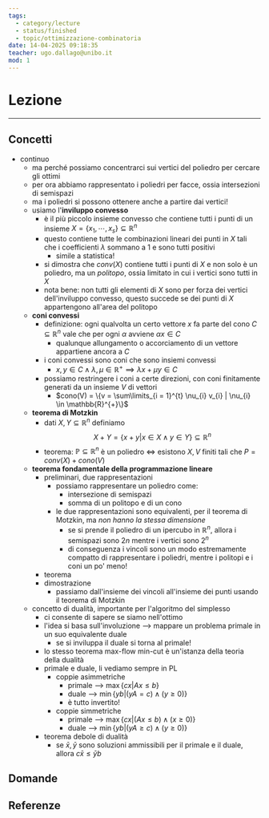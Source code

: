 ```yaml
---
tags:
  - category/lecture
  - status/finished
  - topic/ottimizzazione-combinatoria
date: 14-04-2025 09:18:35
teacher: ugo.dallago@unibo.it
mod: 1
---
```

# Lezione
---
## Concetti
- continuo
	- ma perché possiamo concentrarci sui vertici del poliedro per cercare gli ottimi
	- per ora abbiamo rappresentato i poliedri per facce, ossia intersezioni di semispazi
	- ma i poliedri si possono ottenere anche a partire dai vertici!
	- usiamo l'**inviluppo convesso**
		- è il più piccolo insieme convesso che contiene tutti i punti di un insieme $X = \{x_{1}, \cdots, x_{s}\} \subseteq \mathbb{R}^{n}$
		- questo contiene tutte le combinazioni lineari dei punti in $X$ tali che i coefficienti $\lambda$ sommano a 1 e sono tutti positivi
			- simile a statistica!
		- si dimostra che $conv(X)$ contiene tutti i punti di $X$ e non solo è un poliedro, ma un _politopo_, ossia limitato in cui i vertici sono tutti in $X$
		- nota bene: non tutti gli elementi di $X$ sono per forza dei vertici dell'inviluppo convesso, questo succede se dei punti di $X$ appartengono all'area del politopo
	- **coni convessi**
		- definizione: ogni qualvolta un certo vettore $x$ fa parte del cono $C \subseteq \mathbb{R}^{n}$ vale che per ogni $\alpha$ avviene $\alpha x \in C$
			- qualunque allungamento o accorciamento di un vettore appartiene ancora a $C$
		- i coni convessi sono coni che sono insiemi convessi
			- $x, y \in C \land \lambda, \mu \in \mathbb{R}^{+} \implies \lambda x + \mu y \in C$
		- possiamo restringere i coni a certe direzioni, con coni finitamente generati da un insieme $V$ di vettori
			- $cono(V) = \{v = \sum\limits_{i = 1}^{t} \nu_{i} v_{i} | \nu_{i} \in \mathbb{R}^{+}\}$
	- **teorema di Motzkin**
		- dati $X, Y \subseteq \mathbb{R}^{n}$ definiamo $$X+Y = \{x + y | x \in X \land y \in Y\} \subseteq \mathbb{R}^{n}$$
		- teorema: $\mathbb{P} \subseteq \mathbb{R}^{n}$ è un poliedro $\iff$ esistono $X, V$ finiti tali che $P = conv(X) + cono(V)$
	- **teorema fondamentale della programmazione lineare**
		- preliminari, due rappresentazioni
			- possiamo rappresentare un poliedro come:
				- intersezione di semispazi
				- somma di un politopo e di un cono
			- le due rappresentazioni sono equivalenti, per il teorema di Motzkin, ma _non hanno la stessa dimensione_
				- se si prende il poliedro di un ipercubo in $\mathbb{R}^{n}$, allora i semispazi sono $2n$ mentre i vertici sono $2^{n}$
				- di conseguenza i vincoli sono un modo estremamente compatto di rappresentare i poliedri, mentre i politopi e i coni un po' meno!
		- teorema
		- dimostrazione
			- passiamo dall'insieme dei vincoli all'insieme dei punti usando il teorema di Motzkin
	- concetto di dualità, importante per l'algoritmo del simplesso
		- ci consente di sapere se siamo nell'ottimo
		- l'idea si basa sull'involuzione --> mappare un problema primale in un suo equivalente duale
			- se si inviluppa il duale si torna al primale!
		- lo stesso teorema max-flow min-cut è un'istanza della teoria della dualità
		- primale e duale, li vediamo sempre in PL
			- coppie asimmetriche
				- primale --> $\max\{cx | Ax \leq b\}$
				- duale --> $\min\{yb | (yA = c) \land (y \geq 0)\}$
				- è tutto invertito!
			- coppie simmetriche
				- primale --> $\max\{cx | (Ax \leq b) \land (x \geq 0)\}$
				- duale --> $\min\{yb | (yA \geq c) \land (y \geq 0)\}$
		- teorema debole di dualità
			- se $\bar{x}, \bar{y}$ sono soluzioni ammissibili per il primale e il duale, allora $c \bar{x} \leq \bar{y} b$

## Domande

## Referenze

